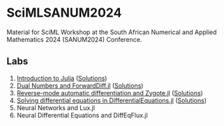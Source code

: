 # SciMLSANUM2024
Material for SciML Workshop at the South African Numerical and Applied Mathematics 2024 (SANUM2024) Conference.


## Labs

1. [Introduction to Julia](https://github.com/dlfivefifty/SciMLSANUM2024/blob/main/labs/lab1.ipynb) ([Solutions](https://github.com/dlfivefifty/SciMLSANUM2024/blob/main/labs/lab1s.ipynb))
2. [Dual Numbers and ForwardDiff.jl](https://github.com/dlfivefifty/SciMLSANUM2024/blob/main/labs/lab2.ipynb) ([Solutions](https://github.com/dlfivefifty/SciMLSANUM2024/blob/main/labs/lab2s.ipynb))
3. [Reverse-mode automatic differentiation and Zygote.jl](https://github.com/dlfivefifty/SciMLSANUM2024/blob/main/labs/lab3.ipynb) ([Solutions](https://github.com/dlfivefifty/SciMLSANUM2024/blob/main/labs/lab3s.ipynb))
4. [Solving differential equations in DifferentialEquations.jl](https://github.com/dlfivefifty/SciMLSANUM2024/blob/main/labs/lab4.ipynb) ([Solutions](https://github.com/dlfivefifty/SciMLSANUM2024/blob/main/labs/lab4s.ipynb))
5. Neural Networks and Lux.jl
6. Neural Differential Equations and DiffEqFlux.jl